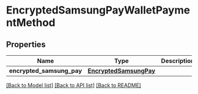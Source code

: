 # EncryptedSamsungPayWalletPaymentMethod

## Properties
Name | Type | Description | Notes
------------ | ------------- | ------------- | -------------
**encrypted_samsung_pay** | [**EncryptedSamsungPay**](EncryptedSamsungPay.md) |  | 

[[Back to Model list]](../README.md#documentation-for-models) [[Back to API list]](../README.md#documentation-for-api-endpoints) [[Back to README]](../README.md)


